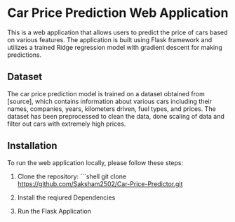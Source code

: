 # Car Price Prediction Web Application

This is a web application that allows users to predict the price of cars based on various features. The application is built using Flask framework and utilizes a trained Ridge regression model with gradient descent for making predictions.

## Dataset

The car price prediction model is trained on a dataset obtained from [source], which contains information about various cars including their names, companies, years, kilometers driven, fuel types, and prices. The dataset has been preprocessed to clean the data, done scaling of data and filter out cars with extremely high prices.

## Installation

To run the web application locally, please follow these steps:

1. Clone the repository:                                                                                                                   ```shell
   git clone https://github.com/Saksham2502/Car-Price-Predictor.git

2. Install the reqiured Dependencies
3. Run the Flask Application

  
   
